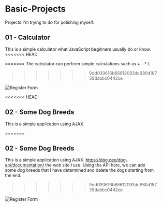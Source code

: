 # Basic-Projects

Projects I'm trying to do for polishing myself.

## 01 - Calculator

This is a simple calculator what JavaScript beginners usually do or know. 
<<<<<<< HEAD

=======
The calculator can perform simple calculations such as + - * /.
>>>>>>> 9dd030616b68612093dc980d18739dabbc0442ce

![Register Form](https://i.hizliresim.com/Q4geTB.png)


<<<<<<< HEAD

## 02 - Some Dog Breeds

This is a simple application using AJAX.

=======
## 02 - Some Dog Breeds

This is a simple application using AJAX.
https://dog.ceo/dog-api/documentation/ the web site I use. 
Using the API here, we can add some dog breeds that I have determined and delete the dogs starting from the end.
>>>>>>> 9dd030616b68612093dc980d18739dabbc0442ce

![Register Form](https://i.hizliresim.com/Id2tGK.png)

